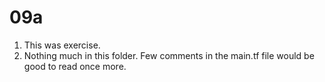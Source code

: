 # 09a

1. This was exercise.
2. Nothing much in this folder. Few comments in the main.tf file would be good to read once more.